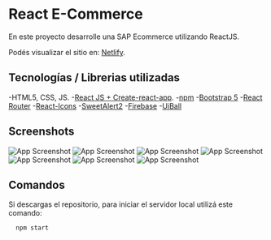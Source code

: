 
# React E-Commerce

En este proyecto desarrolle una SAP Ecommerce utilizando ReactJS.

Podés visualizar el sitio en: [Netlify](https://markdownlivepreview.com/).


## Tecnologías / Librerias utilizadas
-HTML5, CSS, JS.
-[React JS + Create-react-app](https://create-react-app.dev/).
-[npm](https://www.npmjs.com/)
-[Bootstrap 5](https://getbootstrap.com/)
-[React Router](https://reactrouter.com/en/main)
-[React-Icons](https://react-icons.github.io/react-icons/)
-[SweetAlert2](https://sweetalert2.github.io/)
-[Firebase](https://firebase.google.com/products/firestore/)
-[UiBall](https://uiball.com/loaders/)


## Screenshots

![App Screenshot](https://i.postimg.cc/jS0HkYnK/Screenshot-2023-02-04-at-18-43-47-Fox-Store.png)
![App Screenshot](https://i.postimg.cc/3WMv62R9/Screenshot-2023-02-04-at-18-44-34-Fox-Store.png)
![App Screenshot](https://i.postimg.cc/wvpxSFc1/Screenshot-2023-02-04-at-18-49-06-Fox-Store.png)
![App Screenshot](https://i.postimg.cc/Px9yXpJv/Screenshot-2023-02-04-at-18-45-16-Fox-Store.png)
![App Screenshot](https://i.postimg.cc/ZKcNjvmP/Screenshot-2023-02-04-at-18-47-04-Fox-Store.png)
![App Screenshot](https://i.postimg.cc/wxk3dKrg/Screenshot-2023-02-04-at-18-47-52-Fox-Store.png)
![App Screenshot](https://i.postimg.cc/cLvJYvLL/Screenshot-2023-02-04-at-18-48-21-Fox-Store.png)

## Comandos

Si descargas el repositorio, para iniciar el servidor local utilizá este comando:

```bash
  npm start
```


